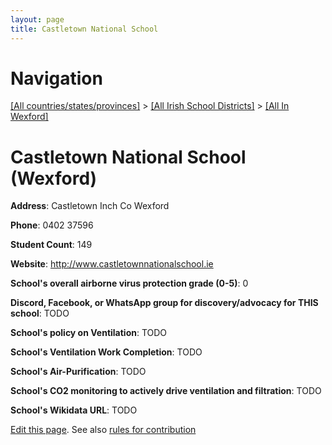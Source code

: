 ```yaml
---
layout: page
title: Castletown National School
---
```

# Navigation

[[All countries/states/provinces]](../../..) > [[All Irish School Districts]](../..) > [[All In Wexford]](..)

# Castletown National School (Wexford)

**Address**: Castletown Inch Co Wexford

**Phone**: 0402 37596

**Student Count**: 149

**Website**: <http://www.castletownnationalschool.ie>

**School's overall airborne virus protection grade (0-5)**: 0

**Discord, Facebook, or WhatsApp group for discovery/advocacy for THIS school**: TODO

**School's policy on Ventilation**: TODO

**School's Ventilation Work Completion**: TODO

**School's Air-Purification**: TODO

**School's CO2 monitoring to actively drive ventilation and filtration**: TODO

**School's Wikidata URL**: TODO


[Edit this page](https://github.com/ventilate-schools/Ireland/edit/main/./Wexford/Castletown_National_School.md). See also [rules for contribution](../../../contribution-rules/)